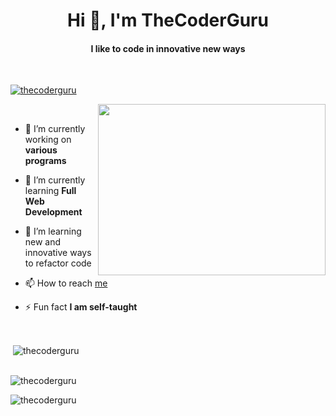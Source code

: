 <h1 align="center">Hi 👋, I'm TheCoderGuru</h1>
<h4 align="center">I like to code in innovative new ways</h4>

<br>

<p align="left"> <a href="https://github.com/ryo-ma/github-profile-trophy"><img src="https://github-profile-trophy.vercel.app/?username=thecoderguru" alt="thecoderguru" /></a> </p>

<img align="right" height="274px" width="364px" src="https://cdn.dribbble.com/users/1025838/screenshots/6220885/devguy3.gif">

<br>

- 🔭 I’m currently working on **various programs**

- 🌱 I’m currently learning **Full Web Development**

- 👯 I’m learning new and innovative ways to refactor code

- 📫 How to reach <a href = "mailto: shashreeshachindrasamuel14@gmail.com">me</a>

- ⚡ Fun fact **I am self-taught**

<br>
<p>&nbsp;<img align="center" src="https://github-readme-stats.vercel.app/api?username=thecoderguru&show_icons=true&locale=en&layout=10" alt="thecoderguru" /></p>
<br>
<img align="center" src="https://github-readme-stats.vercel.app/api/top-langs/?username=TheCoderGuru&layout=compact" alt="thecoderguru" />


<p><img align="center" src="https://github-readme-streak-stats.herokuapp.com/?user=thecoderguru&" alt="thecoderguru" /></p>
